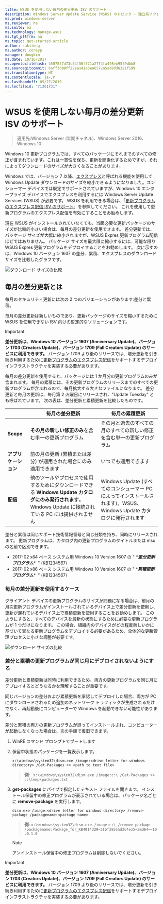 ```yaml
---
title: WSUS を使用しない毎月の差分更新 ISV のサポート
description: Windows Server Update Service (WSUS) のトピック - 独立系ソフトウェア ベンダー (ISV) が WSUS Express 更新プログラム配信ではなく毎月の差分更新プログラムを一時的に使用してパッケージ サイズを小さくする方法
ms.prod: windows-server
ms.reviewer: na
ms.suite: na
ms.technology: manage-wsus
ms.tgt_pltfrm: na
ms.topic: get-started article
author: sakitong
ms.author: coreyp
manager: dougkim
ms.date: 10/16/2017
ms.openlocfilehash: 4607827d73c34f50f721a2774fa498eb95f9dbb8
ms.sourcegitcommit: 6aff3d88ff22ea141a6ea6572a5ad8dd6321f199
ms.translationtype: HT
ms.contentlocale: ja-JP
ms.lasthandoff: 09/27/2019
ms.locfileid: "71361731"
---
```

# <a name="monthly-delta-update-isv-support-without-wsus"></a>WSUS を使用しない毎月の差分更新 ISV のサポート

>適用先:Windows Server (半期チャネル)、Windows Server 2016、Windows 10

Windows 10 更新プログラムでは、すべてのパッケージにそれまでのすべての修正が含まれています。これは一貫性を保ち、更新を簡素化するためですが、それによってダウンロードのサイズが大きくなることがあります。  

Windows では、バージョン 7 以降、[エクスプレス](https://technet.microsoft.com/library/cc708456(v=ws.10).aspx#Anchor_2)と呼ばれる機能を使用して Windows Update ダウンロードのサイズを縮小できるようになりました。コンシューマー デバイスでは既定でサポートされていますが、Windows 10 エンタープライズ デバイスでエクスプレスを利用するには Windows Server Update Services (WSUS) が必要です。 WSUS を利用できる場合は、「[更新プログラムのエクスプレス配信 ISV のサポート](express-update-delivery-ISV-support.md)」を参照してください。 これを使用して更新プログラムのエクスプレス配信を有効にすることをお勧めします。 

現在 WSUS がインストールされていなくても、当面必要な更新パッケージのサイズが比較的小さい場合は、毎月の差分更新を使用できます。 差分更新では、パッケージ サイズが大幅に縮小されますが、WSUS Expres 更新プログラム配信ほどではありません。 パッケージ サイズを最大限に縮小するには、可能な限り WSUS Expres 更新プログラムをデプロイすることをお勧めします。 次に示すのは、Windows 10 バージョン 1607 の差分、累積、エクスプレスのダウンロード サイズを比較したグラフです。

![ダウンロード サイズの比較](../../media/express-update-delivery-isv-support/delta-1.png)

## <a name="what-is-monthly-delta-update"></a>毎月の差分更新とは

毎月のセキュリティ更新には次の 2 つのバリエーションがあります:差分と累積。

毎月の差分更新は新しいものであり、更新パッケージのサイズを縮小するために WSUS を使用できない ISV 向けの暫定的なソリューションです。

>[!IMPORTANT]
>**差分更新は、Windows 10 バージョン 1607 (Anniversary Update)、バージョン 1703 (Creators Update)、バージョン 1709 (Fall Creators Update) のサービスに利用できます。** バージョン 1709 より後のリリースでは、増分更新を引き続き利用するために[更新プログラムのエクスプレス配信](express-update-delivery-ISV-support.md)をサポートするデプロイ インフラストラクチャを実装する必要があります。

毎月の差分更新を使用すると、パッケージには 1 か月分の更新プログラムのみが含まれます。 毎月の累積には、その更新プログラムのリリースまでのすべての更新プログラムが含まれるので、毎月拡大する大きなファイルになります。 差分更新と毎月の更新は、毎月第 2 火曜日にリリースされ、"Update Tuesday" とも呼ばれています。 次の表は、差分更新と累積更新を比較したものです。

|                    | 毎月の**差分**更新                                                                                                                                                                                                       | 毎月の**累積**更新                                                                                                                                                                                             |
|--------------------|--------------------------------------------------------------------------------------------------------------------------------------------------------------------------------------------------------------------------------|---------------------------------------------------------------------------------------------------------------------------------------------------------------------------------------------------------------------------|
| **Scope**          | **その月の新しい修正のみ**を含む単一の更新プログラム                                                                                                                                                                           | その月と過去のすべての月のすべての新しい修正を含む単一の更新プログラム                                                                                                                                                   |
| **アプリケーション**    | 前の月の更新 (累積または差分) が適用された場合にのみ適用できます                                                                                                                                           | いつでも適用できます                                                                                                                                                                                                |
| **配信**       | 他のツールやプロセスで使用するためにダウンロードできる **Windows Update カタログにのみ発行されます**。 Windows Update に接続されている PC には提供されません                                                         | Windows Update (すべてのコンシューマー PC によってインストールされます)、WSUS、Windows Update カタログに発行されます                                                                                                                |

差分と累積は同じサポート技術情報番号と同じ分類を持ち、同時にリリースされます。 更新プログラムは、カタログ内の更新プログラムのタイトルまたは msu の名前で区別できます。

- 2017-02 x64 ベース システム用 Windows 10 Version 1607 の " *\***差分更新プログラム**\**  " (KB1234567)
- 2017-02 x86 ベース システム用 Windows 10 Version 1607 の " *\***累積更新プログラム**\**  " (KB1234567)                                                                                                                                                                                                                                                                                                                                                                                                                                                                                                                                                                                                                                                                                                                                                                                                                                                                                      

### <a name="when-to-use-monthly-delta-update"></a>毎月の差分更新を使用するケース

クライアント デバイスの更新プログラムのサイズが問題になる場合は、前月の月次更新プログラムがインストールされているデバイス上で差分更新を使用し、更新が遅れているデバイス上で累積更新を使用することをお勧めします。 このようにすると、すべてのデバイスを最新の状態にするために必要な更新プログラムが 1 つだけになります。 この場合、組織内のデバイスがどの程度新しいかに基づいて異なる更新プログラムをデプロイする必要があるため、全体的な更新管理プロセスに小さな調整が必要です。

![ダウンロード サイズの比較](../../media/express-update-delivery-isv-support/delta-2.png)

### <a name="prevent-deployment-of-delta-and-cumulative-updates-in-the-same-month"></a>差分と累積の更新プログラムが同じ月にデプロイされないようにする

差分更新と累積更新は同時に利用できるため、両方の更新プログラムを同じ月にデプロイするとどうなるかを理解することが重要です。

同じバージョンの差分および累積更新を承認してデプロイした場合、両方が PC にダウンロードされるため追加のネットワーク トラフィックが生成されるだけでなく、再起動後にコンピューターで Windows を起動できない可能性があります。

差分と累積の両方の更新プログラムが誤ってインストールされ、コンピューターが起動しなくなった場合は、次の手順で復旧できます。

1. WinRE コマンド プロンプトでブートします
2. 保留中状態のパッケージを一覧表示します。

    `x:\windows\system32\dism.exe /image:<drive letter for windows directory> /Get-Packages >> <path to text file>`
 
    > **例**: ` x:\windows\system32\dism.exe /image:c:\ /Get-Packages >> c:\temp\packages.txt`
 
3. **get-packages** にパイプで指定したテキスト ファイルを開きます。 インストール保留中の修正プログラムが表示されている場合は、パッケージ名ごとに **remove-package** を実行します。
 
   `dism.exe /image:<drive letter for windows directory> /remove-package /packagename:<package name>`
 
    > **例**: `x:\windows\system32\dism.exe /image:c:\ /remove-package /packagename:Package_for_KB4014329~31bf3856ad364e35~amd64~~10.0.1.0`
 
    >[!NOTE]
    >アンインストール保留中の修正プログラムは削除しないでください。

>[!IMPORTANT]
>**差分更新は、Windows 10 バージョン 1607 (Anniversary Update)、バージョン 1703 (Creators Update)、バージョン 1709 (Fall Creators Update) のサービスに利用できます。** バージョン 1709 より後のリリースでは、増分更新を引き続き利用するために[更新プログラムのエクスプレス配信](express-update-delivery-ISV-support.md)をサポートするデプロイ インフラストラクチャを実装する必要があります。

